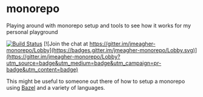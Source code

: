 # monorepo

Playing around with monorepo setup and tools to see how it works for my personal playground

[![Build Status](https://travis-ci.org/jmeagher/monorepo.svg?branch=master)](https://travis-ci.org/jmeagher/monorepo) [![Join the chat at https://gitter.im/jmeagher-monorepo/Lobby](https://badges.gitter.im/jmeagher-monorepo/Lobby.svg)](https://gitter.im/jmeagher-monorepo/Lobby?utm_source=badge&utm_medium=badge&utm_campaign=pr-badge&utm_content=badge)


This might be useful to someone out there of how to setup a monorepo using [Bazel](https://github.com/bazelbuild/bazel) and a variety of languages.
